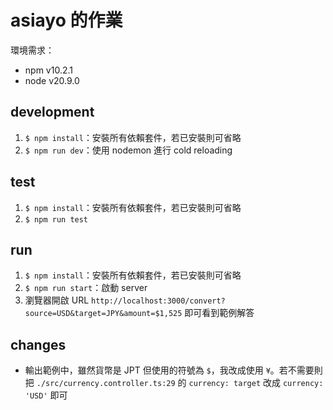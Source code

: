 # asiayo 的作業

環境需求：

- npm v10.2.1
- node v20.9.0

## development

1. `$ npm install`：安裝所有依賴套件，若已安裝則可省略
2. `$ npm run dev`：使用 nodemon 進行 cold reloading

## test

1. `$ npm install`：安裝所有依賴套件，若已安裝則可省略
2. `$ npm run test`

## run

1. `$ npm install`：安裝所有依賴套件，若已安裝則可省略
2. `$ npm run start`：啟動 server
3. 瀏覽器開啟 URL `http://localhost:3000/convert?source=USD&target=JPY&amount=$1,525` 即可看到範例解答

## changes

- 輸出範例中，雖然貨幣是 JPT 但使用的符號為 `$`，我改成使用 `¥`。若不需要則把 `./src/currency.controller.ts:29` 的 `currency: target` 改成 `currency: 'USD'` 即可
